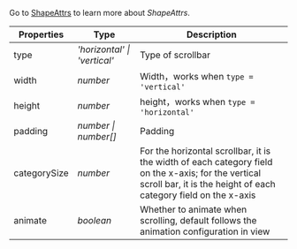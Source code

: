 Go to [ShapeAttrs](/en/docs/api/graphic-style) to learn more about _ShapeAttrs_.

| Properties | Type       | Description                                              |
| --------------- | ----------------                | ------------------ |
| type            | _'horizontal' \| 'vertical'_    | Type of scrollbar      |
| width           | _number_                        | Width，works when `type = 'vertical'`    |
| height          | _number_                        | height，works when `type = 'horizontal'`    |
| padding         | _number \| number[]_            | Padding       |
| categorySize    | _number_                        | For the horizontal scrollbar, it is the width of each category field on the x-axis; for the vertical scroll bar, it is the height of each category field on the x-axis |
| animate         | _boolean_                       | Whether to animate when scrolling, default follows the animation configuration in view  |
